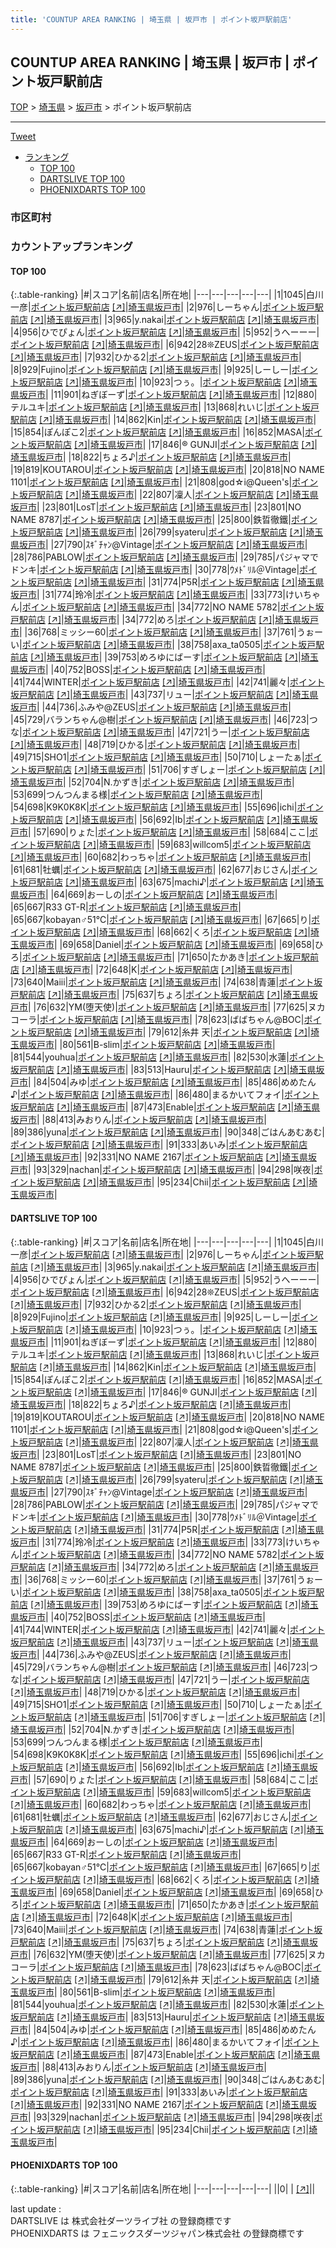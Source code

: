 ```yaml
---
title: 'COUNTUP AREA RANKING | 埼玉県 | 坂戸市 | ポイント坂戸駅前店'
---
```

## COUNTUP AREA RANKING | 埼玉県 | 坂戸市 | ポイント坂戸駅前店

[TOP](/darts/rank/) > [埼玉県](/darts/rank/埼玉県/) > [坂戸市](/darts/rank/埼玉県/坂戸市/) > ポイント坂戸駅前店

___

<a href="https://twitter.com/share?ref_src=twsrc%5Etfw" data-text="COUNTUP AREA RANKING | 埼玉県坂戸市ポイント坂戸駅前店" class="twitter-share-button" data-hashtags="DARTSLIVE,PHOENIXDARTS,darts,ダーツ" data-show-count="false">Tweet</a>

* [ランキング](#カウントアップランキング)
    * [TOP 100](#top-100)
    * [DARTSLIVE TOP 100](#dartslive-top-100)
    * [PHOENIXDARTS TOP 100](#phoenixdarts-top-100)

### 市区町村

<ul>

</ul>

### カウントアップランキング

#### TOP 100



{:.table-ranking}
|#|スコア|名前|店名|所在地|
|---|---|---|---|---|
|1|1045|<span class="rank-name-dl">白川 一彦</span>|<a href="/darts/rank/shops/4b3d1df5a51614aa0d9b047a20a7ba1e.html">ポイント坂戸駅前店</a> <a href="https://search.dartslive.com/jp/shop/4b3d1df5a51614aa0d9b047a20a7ba1e">[↗]</a>|<a href="/darts/rank/埼玉県/坂戸市">埼玉県坂戸市</a>|
|2|976|<span class="rank-name-dl">しーちゃん</span>|<a href="/darts/rank/shops/4b3d1df5a51614aa0d9b047a20a7ba1e.html">ポイント坂戸駅前店</a> <a href="https://search.dartslive.com/jp/shop/4b3d1df5a51614aa0d9b047a20a7ba1e">[↗]</a>|<a href="/darts/rank/埼玉県/坂戸市">埼玉県坂戸市</a>|
|3|965|<span class="rank-name-dl">y.nakai</span>|<a href="/darts/rank/shops/4b3d1df5a51614aa0d9b047a20a7ba1e.html">ポイント坂戸駅前店</a> <a href="https://search.dartslive.com/jp/shop/4b3d1df5a51614aa0d9b047a20a7ba1e">[↗]</a>|<a href="/darts/rank/埼玉県/坂戸市">埼玉県坂戸市</a>|
|4|956|<span class="rank-name-dl">ひでぴょん</span>|<a href="/darts/rank/shops/4b3d1df5a51614aa0d9b047a20a7ba1e.html">ポイント坂戸駅前店</a> <a href="https://search.dartslive.com/jp/shop/4b3d1df5a51614aa0d9b047a20a7ba1e">[↗]</a>|<a href="/darts/rank/埼玉県/坂戸市">埼玉県坂戸市</a>|
|5|952|<span class="rank-name-dl">うへーーー</span>|<a href="/darts/rank/shops/4b3d1df5a51614aa0d9b047a20a7ba1e.html">ポイント坂戸駅前店</a> <a href="https://search.dartslive.com/jp/shop/4b3d1df5a51614aa0d9b047a20a7ba1e">[↗]</a>|<a href="/darts/rank/埼玉県/坂戸市">埼玉県坂戸市</a>|
|6|942|<span class="rank-name-dl">28❊ZEUS</span>|<a href="/darts/rank/shops/4b3d1df5a51614aa0d9b047a20a7ba1e.html">ポイント坂戸駅前店</a> <a href="https://search.dartslive.com/jp/shop/4b3d1df5a51614aa0d9b047a20a7ba1e">[↗]</a>|<a href="/darts/rank/埼玉県/坂戸市">埼玉県坂戸市</a>|
|7|932|<span class="rank-name-dl">ひかる2</span>|<a href="/darts/rank/shops/4b3d1df5a51614aa0d9b047a20a7ba1e.html">ポイント坂戸駅前店</a> <a href="https://search.dartslive.com/jp/shop/4b3d1df5a51614aa0d9b047a20a7ba1e">[↗]</a>|<a href="/darts/rank/埼玉県/坂戸市">埼玉県坂戸市</a>|
|8|929|<span class="rank-name-dl">Fujino</span>|<a href="/darts/rank/shops/4b3d1df5a51614aa0d9b047a20a7ba1e.html">ポイント坂戸駅前店</a> <a href="https://search.dartslive.com/jp/shop/4b3d1df5a51614aa0d9b047a20a7ba1e">[↗]</a>|<a href="/darts/rank/埼玉県/坂戸市">埼玉県坂戸市</a>|
|9|925|<span class="rank-name-dl">しーしー</span>|<a href="/darts/rank/shops/4b3d1df5a51614aa0d9b047a20a7ba1e.html">ポイント坂戸駅前店</a> <a href="https://search.dartslive.com/jp/shop/4b3d1df5a51614aa0d9b047a20a7ba1e">[↗]</a>|<a href="/darts/rank/埼玉県/坂戸市">埼玉県坂戸市</a>|
|10|923|<span class="rank-name-dl">つぅ。</span>|<a href="/darts/rank/shops/4b3d1df5a51614aa0d9b047a20a7ba1e.html">ポイント坂戸駅前店</a> <a href="https://search.dartslive.com/jp/shop/4b3d1df5a51614aa0d9b047a20a7ba1e">[↗]</a>|<a href="/darts/rank/埼玉県/坂戸市">埼玉県坂戸市</a>|
|11|901|<span class="rank-name-dl">ねぎぼーず</span>|<a href="/darts/rank/shops/4b3d1df5a51614aa0d9b047a20a7ba1e.html">ポイント坂戸駅前店</a> <a href="https://search.dartslive.com/jp/shop/4b3d1df5a51614aa0d9b047a20a7ba1e">[↗]</a>|<a href="/darts/rank/埼玉県/坂戸市">埼玉県坂戸市</a>|
|12|880|<span class="rank-name-dl">テルユキ</span>|<a href="/darts/rank/shops/4b3d1df5a51614aa0d9b047a20a7ba1e.html">ポイント坂戸駅前店</a> <a href="https://search.dartslive.com/jp/shop/4b3d1df5a51614aa0d9b047a20a7ba1e">[↗]</a>|<a href="/darts/rank/埼玉県/坂戸市">埼玉県坂戸市</a>|
|13|868|<span class="rank-name-dl">れいじ</span>|<a href="/darts/rank/shops/4b3d1df5a51614aa0d9b047a20a7ba1e.html">ポイント坂戸駅前店</a> <a href="https://search.dartslive.com/jp/shop/4b3d1df5a51614aa0d9b047a20a7ba1e">[↗]</a>|<a href="/darts/rank/埼玉県/坂戸市">埼玉県坂戸市</a>|
|14|862|<span class="rank-name-dl">Kin</span>|<a href="/darts/rank/shops/4b3d1df5a51614aa0d9b047a20a7ba1e.html">ポイント坂戸駅前店</a> <a href="https://search.dartslive.com/jp/shop/4b3d1df5a51614aa0d9b047a20a7ba1e">[↗]</a>|<a href="/darts/rank/埼玉県/坂戸市">埼玉県坂戸市</a>|
|15|854|<span class="rank-name-dl">ぽんぽこ2</span>|<a href="/darts/rank/shops/4b3d1df5a51614aa0d9b047a20a7ba1e.html">ポイント坂戸駅前店</a> <a href="https://search.dartslive.com/jp/shop/4b3d1df5a51614aa0d9b047a20a7ba1e">[↗]</a>|<a href="/darts/rank/埼玉県/坂戸市">埼玉県坂戸市</a>|
|16|852|<span class="rank-name-dl">MASA</span>|<a href="/darts/rank/shops/4b3d1df5a51614aa0d9b047a20a7ba1e.html">ポイント坂戸駅前店</a> <a href="https://search.dartslive.com/jp/shop/4b3d1df5a51614aa0d9b047a20a7ba1e">[↗]</a>|<a href="/darts/rank/埼玉県/坂戸市">埼玉県坂戸市</a>|
|17|846|<span class="rank-name-dl">®️ GUNJI</span>|<a href="/darts/rank/shops/4b3d1df5a51614aa0d9b047a20a7ba1e.html">ポイント坂戸駅前店</a> <a href="https://search.dartslive.com/jp/shop/4b3d1df5a51614aa0d9b047a20a7ba1e">[↗]</a>|<a href="/darts/rank/埼玉県/坂戸市">埼玉県坂戸市</a>|
|18|822|<span class="rank-name-dl">ちょろ♪</span>|<a href="/darts/rank/shops/4b3d1df5a51614aa0d9b047a20a7ba1e.html">ポイント坂戸駅前店</a> <a href="https://search.dartslive.com/jp/shop/4b3d1df5a51614aa0d9b047a20a7ba1e">[↗]</a>|<a href="/darts/rank/埼玉県/坂戸市">埼玉県坂戸市</a>|
|19|819|<span class="rank-name-dl">KOUTAROU</span>|<a href="/darts/rank/shops/4b3d1df5a51614aa0d9b047a20a7ba1e.html">ポイント坂戸駅前店</a> <a href="https://search.dartslive.com/jp/shop/4b3d1df5a51614aa0d9b047a20a7ba1e">[↗]</a>|<a href="/darts/rank/埼玉県/坂戸市">埼玉県坂戸市</a>|
|20|818|<span class="rank-name-dl">NO NAME 1101</span>|<a href="/darts/rank/shops/4b3d1df5a51614aa0d9b047a20a7ba1e.html">ポイント坂戸駅前店</a> <a href="https://search.dartslive.com/jp/shop/4b3d1df5a51614aa0d9b047a20a7ba1e">[↗]</a>|<a href="/darts/rank/埼玉県/坂戸市">埼玉県坂戸市</a>|
|21|808|<span class="rank-name-dl">god☆i@Queen&#x27;s</span>|<a href="/darts/rank/shops/4b3d1df5a51614aa0d9b047a20a7ba1e.html">ポイント坂戸駅前店</a> <a href="https://search.dartslive.com/jp/shop/4b3d1df5a51614aa0d9b047a20a7ba1e">[↗]</a>|<a href="/darts/rank/埼玉県/坂戸市">埼玉県坂戸市</a>|
|22|807|<span class="rank-name-dl">凜人</span>|<a href="/darts/rank/shops/4b3d1df5a51614aa0d9b047a20a7ba1e.html">ポイント坂戸駅前店</a> <a href="https://search.dartslive.com/jp/shop/4b3d1df5a51614aa0d9b047a20a7ba1e">[↗]</a>|<a href="/darts/rank/埼玉県/坂戸市">埼玉県坂戸市</a>|
|23|801|<span class="rank-name-dl">LosT</span>|<a href="/darts/rank/shops/4b3d1df5a51614aa0d9b047a20a7ba1e.html">ポイント坂戸駅前店</a> <a href="https://search.dartslive.com/jp/shop/4b3d1df5a51614aa0d9b047a20a7ba1e">[↗]</a>|<a href="/darts/rank/埼玉県/坂戸市">埼玉県坂戸市</a>|
|23|801|<span class="rank-name-dl">NO NAME 8787</span>|<a href="/darts/rank/shops/4b3d1df5a51614aa0d9b047a20a7ba1e.html">ポイント坂戸駅前店</a> <a href="https://search.dartslive.com/jp/shop/4b3d1df5a51614aa0d9b047a20a7ba1e">[↗]</a>|<a href="/darts/rank/埼玉県/坂戸市">埼玉県坂戸市</a>|
|25|800|<span class="rank-name-dl">鉄晢徹鐵</span>|<a href="/darts/rank/shops/4b3d1df5a51614aa0d9b047a20a7ba1e.html">ポイント坂戸駅前店</a> <a href="https://search.dartslive.com/jp/shop/4b3d1df5a51614aa0d9b047a20a7ba1e">[↗]</a>|<a href="/darts/rank/埼玉県/坂戸市">埼玉県坂戸市</a>|
|26|799|<span class="rank-name-dl">syateru</span>|<a href="/darts/rank/shops/4b3d1df5a51614aa0d9b047a20a7ba1e.html">ポイント坂戸駅前店</a> <a href="https://search.dartslive.com/jp/shop/4b3d1df5a51614aa0d9b047a20a7ba1e">[↗]</a>|<a href="/darts/rank/埼玉県/坂戸市">埼玉県坂戸市</a>|
|27|790|<span class="rank-name-dl">ｽｷﾞﾁｬﾝ@Vintage</span>|<a href="/darts/rank/shops/4b3d1df5a51614aa0d9b047a20a7ba1e.html">ポイント坂戸駅前店</a> <a href="https://search.dartslive.com/jp/shop/4b3d1df5a51614aa0d9b047a20a7ba1e">[↗]</a>|<a href="/darts/rank/埼玉県/坂戸市">埼玉県坂戸市</a>|
|28|786|<span class="rank-name-dl">PABLOW</span>|<a href="/darts/rank/shops/4b3d1df5a51614aa0d9b047a20a7ba1e.html">ポイント坂戸駅前店</a> <a href="https://search.dartslive.com/jp/shop/4b3d1df5a51614aa0d9b047a20a7ba1e">[↗]</a>|<a href="/darts/rank/埼玉県/坂戸市">埼玉県坂戸市</a>|
|29|785|<span class="rank-name-dl">パジャマでドンキ</span>|<a href="/darts/rank/shops/4b3d1df5a51614aa0d9b047a20a7ba1e.html">ポイント坂戸駅前店</a> <a href="https://search.dartslive.com/jp/shop/4b3d1df5a51614aa0d9b047a20a7ba1e">[↗]</a>|<a href="/darts/rank/埼玉県/坂戸市">埼玉県坂戸市</a>|
|30|778|<span class="rank-name-dl">ｳﾒﾄﾞﾘﾙ＠Vintage</span>|<a href="/darts/rank/shops/4b3d1df5a51614aa0d9b047a20a7ba1e.html">ポイント坂戸駅前店</a> <a href="https://search.dartslive.com/jp/shop/4b3d1df5a51614aa0d9b047a20a7ba1e">[↗]</a>|<a href="/darts/rank/埼玉県/坂戸市">埼玉県坂戸市</a>|
|31|774|<span class="rank-name-dl">P5R</span>|<a href="/darts/rank/shops/4b3d1df5a51614aa0d9b047a20a7ba1e.html">ポイント坂戸駅前店</a> <a href="https://search.dartslive.com/jp/shop/4b3d1df5a51614aa0d9b047a20a7ba1e">[↗]</a>|<a href="/darts/rank/埼玉県/坂戸市">埼玉県坂戸市</a>|
|31|774|<span class="rank-name-dl">玲冷</span>|<a href="/darts/rank/shops/4b3d1df5a51614aa0d9b047a20a7ba1e.html">ポイント坂戸駅前店</a> <a href="https://search.dartslive.com/jp/shop/4b3d1df5a51614aa0d9b047a20a7ba1e">[↗]</a>|<a href="/darts/rank/埼玉県/坂戸市">埼玉県坂戸市</a>|
|33|773|<span class="rank-name-dl">けいちゃん</span>|<a href="/darts/rank/shops/4b3d1df5a51614aa0d9b047a20a7ba1e.html">ポイント坂戸駅前店</a> <a href="https://search.dartslive.com/jp/shop/4b3d1df5a51614aa0d9b047a20a7ba1e">[↗]</a>|<a href="/darts/rank/埼玉県/坂戸市">埼玉県坂戸市</a>|
|34|772|<span class="rank-name-dl">NO NAME 5782</span>|<a href="/darts/rank/shops/4b3d1df5a51614aa0d9b047a20a7ba1e.html">ポイント坂戸駅前店</a> <a href="https://search.dartslive.com/jp/shop/4b3d1df5a51614aa0d9b047a20a7ba1e">[↗]</a>|<a href="/darts/rank/埼玉県/坂戸市">埼玉県坂戸市</a>|
|34|772|<span class="rank-name-dl">めろ</span>|<a href="/darts/rank/shops/4b3d1df5a51614aa0d9b047a20a7ba1e.html">ポイント坂戸駅前店</a> <a href="https://search.dartslive.com/jp/shop/4b3d1df5a51614aa0d9b047a20a7ba1e">[↗]</a>|<a href="/darts/rank/埼玉県/坂戸市">埼玉県坂戸市</a>|
|36|768|<span class="rank-name-dl">ミッシー60</span>|<a href="/darts/rank/shops/4b3d1df5a51614aa0d9b047a20a7ba1e.html">ポイント坂戸駅前店</a> <a href="https://search.dartslive.com/jp/shop/4b3d1df5a51614aa0d9b047a20a7ba1e">[↗]</a>|<a href="/darts/rank/埼玉県/坂戸市">埼玉県坂戸市</a>|
|37|761|<span class="rank-name-dl">うぉーい</span>|<a href="/darts/rank/shops/4b3d1df5a51614aa0d9b047a20a7ba1e.html">ポイント坂戸駅前店</a> <a href="https://search.dartslive.com/jp/shop/4b3d1df5a51614aa0d9b047a20a7ba1e">[↗]</a>|<a href="/darts/rank/埼玉県/坂戸市">埼玉県坂戸市</a>|
|38|758|<span class="rank-name-dl">axa_ta0505</span>|<a href="/darts/rank/shops/4b3d1df5a51614aa0d9b047a20a7ba1e.html">ポイント坂戸駅前店</a> <a href="https://search.dartslive.com/jp/shop/4b3d1df5a51614aa0d9b047a20a7ba1e">[↗]</a>|<a href="/darts/rank/埼玉県/坂戸市">埼玉県坂戸市</a>|
|39|753|<span class="rank-name-dl">めろゆにばーす</span>|<a href="/darts/rank/shops/4b3d1df5a51614aa0d9b047a20a7ba1e.html">ポイント坂戸駅前店</a> <a href="https://search.dartslive.com/jp/shop/4b3d1df5a51614aa0d9b047a20a7ba1e">[↗]</a>|<a href="/darts/rank/埼玉県/坂戸市">埼玉県坂戸市</a>|
|40|752|<span class="rank-name-dl">BOSS</span>|<a href="/darts/rank/shops/4b3d1df5a51614aa0d9b047a20a7ba1e.html">ポイント坂戸駅前店</a> <a href="https://search.dartslive.com/jp/shop/4b3d1df5a51614aa0d9b047a20a7ba1e">[↗]</a>|<a href="/darts/rank/埼玉県/坂戸市">埼玉県坂戸市</a>|
|41|744|<span class="rank-name-dl">WINTER</span>|<a href="/darts/rank/shops/4b3d1df5a51614aa0d9b047a20a7ba1e.html">ポイント坂戸駅前店</a> <a href="https://search.dartslive.com/jp/shop/4b3d1df5a51614aa0d9b047a20a7ba1e">[↗]</a>|<a href="/darts/rank/埼玉県/坂戸市">埼玉県坂戸市</a>|
|42|741|<span class="rank-name-dl">麗々</span>|<a href="/darts/rank/shops/4b3d1df5a51614aa0d9b047a20a7ba1e.html">ポイント坂戸駅前店</a> <a href="https://search.dartslive.com/jp/shop/4b3d1df5a51614aa0d9b047a20a7ba1e">[↗]</a>|<a href="/darts/rank/埼玉県/坂戸市">埼玉県坂戸市</a>|
|43|737|<span class="rank-name-dl">リュー</span>|<a href="/darts/rank/shops/4b3d1df5a51614aa0d9b047a20a7ba1e.html">ポイント坂戸駅前店</a> <a href="https://search.dartslive.com/jp/shop/4b3d1df5a51614aa0d9b047a20a7ba1e">[↗]</a>|<a href="/darts/rank/埼玉県/坂戸市">埼玉県坂戸市</a>|
|44|736|<span class="rank-name-dl">ふみや@ZEUS</span>|<a href="/darts/rank/shops/4b3d1df5a51614aa0d9b047a20a7ba1e.html">ポイント坂戸駅前店</a> <a href="https://search.dartslive.com/jp/shop/4b3d1df5a51614aa0d9b047a20a7ba1e">[↗]</a>|<a href="/darts/rank/埼玉県/坂戸市">埼玉県坂戸市</a>|
|45|729|<span class="rank-name-dl">バランちゃん@樹</span>|<a href="/darts/rank/shops/4b3d1df5a51614aa0d9b047a20a7ba1e.html">ポイント坂戸駅前店</a> <a href="https://search.dartslive.com/jp/shop/4b3d1df5a51614aa0d9b047a20a7ba1e">[↗]</a>|<a href="/darts/rank/埼玉県/坂戸市">埼玉県坂戸市</a>|
|46|723|<span class="rank-name-dl">つな</span>|<a href="/darts/rank/shops/4b3d1df5a51614aa0d9b047a20a7ba1e.html">ポイント坂戸駅前店</a> <a href="https://search.dartslive.com/jp/shop/4b3d1df5a51614aa0d9b047a20a7ba1e">[↗]</a>|<a href="/darts/rank/埼玉県/坂戸市">埼玉県坂戸市</a>|
|47|721|<span class="rank-name-dl">うー</span>|<a href="/darts/rank/shops/4b3d1df5a51614aa0d9b047a20a7ba1e.html">ポイント坂戸駅前店</a> <a href="https://search.dartslive.com/jp/shop/4b3d1df5a51614aa0d9b047a20a7ba1e">[↗]</a>|<a href="/darts/rank/埼玉県/坂戸市">埼玉県坂戸市</a>|
|48|719|<span class="rank-name-dl">ひかる</span>|<a href="/darts/rank/shops/4b3d1df5a51614aa0d9b047a20a7ba1e.html">ポイント坂戸駅前店</a> <a href="https://search.dartslive.com/jp/shop/4b3d1df5a51614aa0d9b047a20a7ba1e">[↗]</a>|<a href="/darts/rank/埼玉県/坂戸市">埼玉県坂戸市</a>|
|49|715|<span class="rank-name-dl">SHO1</span>|<a href="/darts/rank/shops/4b3d1df5a51614aa0d9b047a20a7ba1e.html">ポイント坂戸駅前店</a> <a href="https://search.dartslive.com/jp/shop/4b3d1df5a51614aa0d9b047a20a7ba1e">[↗]</a>|<a href="/darts/rank/埼玉県/坂戸市">埼玉県坂戸市</a>|
|50|710|<span class="rank-name-dl">しょーたぁ</span>|<a href="/darts/rank/shops/4b3d1df5a51614aa0d9b047a20a7ba1e.html">ポイント坂戸駅前店</a> <a href="https://search.dartslive.com/jp/shop/4b3d1df5a51614aa0d9b047a20a7ba1e">[↗]</a>|<a href="/darts/rank/埼玉県/坂戸市">埼玉県坂戸市</a>|
|51|706|<span class="rank-name-dl">すぎしょー</span>|<a href="/darts/rank/shops/4b3d1df5a51614aa0d9b047a20a7ba1e.html">ポイント坂戸駅前店</a> <a href="https://search.dartslive.com/jp/shop/4b3d1df5a51614aa0d9b047a20a7ba1e">[↗]</a>|<a href="/darts/rank/埼玉県/坂戸市">埼玉県坂戸市</a>|
|52|704|<span class="rank-name-dl">N.かずき</span>|<a href="/darts/rank/shops/4b3d1df5a51614aa0d9b047a20a7ba1e.html">ポイント坂戸駅前店</a> <a href="https://search.dartslive.com/jp/shop/4b3d1df5a51614aa0d9b047a20a7ba1e">[↗]</a>|<a href="/darts/rank/埼玉県/坂戸市">埼玉県坂戸市</a>|
|53|699|<span class="rank-name-dl">つんつんまる様</span>|<a href="/darts/rank/shops/4b3d1df5a51614aa0d9b047a20a7ba1e.html">ポイント坂戸駅前店</a> <a href="https://search.dartslive.com/jp/shop/4b3d1df5a51614aa0d9b047a20a7ba1e">[↗]</a>|<a href="/darts/rank/埼玉県/坂戸市">埼玉県坂戸市</a>|
|54|698|<span class="rank-name-dl">K9K0K8K</span>|<a href="/darts/rank/shops/4b3d1df5a51614aa0d9b047a20a7ba1e.html">ポイント坂戸駅前店</a> <a href="https://search.dartslive.com/jp/shop/4b3d1df5a51614aa0d9b047a20a7ba1e">[↗]</a>|<a href="/darts/rank/埼玉県/坂戸市">埼玉県坂戸市</a>|
|55|696|<span class="rank-name-dl">ichi</span>|<a href="/darts/rank/shops/4b3d1df5a51614aa0d9b047a20a7ba1e.html">ポイント坂戸駅前店</a> <a href="https://search.dartslive.com/jp/shop/4b3d1df5a51614aa0d9b047a20a7ba1e">[↗]</a>|<a href="/darts/rank/埼玉県/坂戸市">埼玉県坂戸市</a>|
|56|692|<span class="rank-name-dl">Ib</span>|<a href="/darts/rank/shops/4b3d1df5a51614aa0d9b047a20a7ba1e.html">ポイント坂戸駅前店</a> <a href="https://search.dartslive.com/jp/shop/4b3d1df5a51614aa0d9b047a20a7ba1e">[↗]</a>|<a href="/darts/rank/埼玉県/坂戸市">埼玉県坂戸市</a>|
|57|690|<span class="rank-name-dl">りょた</span>|<a href="/darts/rank/shops/4b3d1df5a51614aa0d9b047a20a7ba1e.html">ポイント坂戸駅前店</a> <a href="https://search.dartslive.com/jp/shop/4b3d1df5a51614aa0d9b047a20a7ba1e">[↗]</a>|<a href="/darts/rank/埼玉県/坂戸市">埼玉県坂戸市</a>|
|58|684|<span class="rank-name-dl">ここ</span>|<a href="/darts/rank/shops/4b3d1df5a51614aa0d9b047a20a7ba1e.html">ポイント坂戸駅前店</a> <a href="https://search.dartslive.com/jp/shop/4b3d1df5a51614aa0d9b047a20a7ba1e">[↗]</a>|<a href="/darts/rank/埼玉県/坂戸市">埼玉県坂戸市</a>|
|59|683|<span class="rank-name-dl">willcom5</span>|<a href="/darts/rank/shops/4b3d1df5a51614aa0d9b047a20a7ba1e.html">ポイント坂戸駅前店</a> <a href="https://search.dartslive.com/jp/shop/4b3d1df5a51614aa0d9b047a20a7ba1e">[↗]</a>|<a href="/darts/rank/埼玉県/坂戸市">埼玉県坂戸市</a>|
|60|682|<span class="rank-name-dl">わっちゃ</span>|<a href="/darts/rank/shops/4b3d1df5a51614aa0d9b047a20a7ba1e.html">ポイント坂戸駅前店</a> <a href="https://search.dartslive.com/jp/shop/4b3d1df5a51614aa0d9b047a20a7ba1e">[↗]</a>|<a href="/darts/rank/埼玉県/坂戸市">埼玉県坂戸市</a>|
|61|681|<span class="rank-name-dl">牡蠣</span>|<a href="/darts/rank/shops/4b3d1df5a51614aa0d9b047a20a7ba1e.html">ポイント坂戸駅前店</a> <a href="https://search.dartslive.com/jp/shop/4b3d1df5a51614aa0d9b047a20a7ba1e">[↗]</a>|<a href="/darts/rank/埼玉県/坂戸市">埼玉県坂戸市</a>|
|62|677|<span class="rank-name-dl">おじさん</span>|<a href="/darts/rank/shops/4b3d1df5a51614aa0d9b047a20a7ba1e.html">ポイント坂戸駅前店</a> <a href="https://search.dartslive.com/jp/shop/4b3d1df5a51614aa0d9b047a20a7ba1e">[↗]</a>|<a href="/darts/rank/埼玉県/坂戸市">埼玉県坂戸市</a>|
|63|675|<span class="rank-name-dl">machi♪</span>|<a href="/darts/rank/shops/4b3d1df5a51614aa0d9b047a20a7ba1e.html">ポイント坂戸駅前店</a> <a href="https://search.dartslive.com/jp/shop/4b3d1df5a51614aa0d9b047a20a7ba1e">[↗]</a>|<a href="/darts/rank/埼玉県/坂戸市">埼玉県坂戸市</a>|
|64|669|<span class="rank-name-dl">おーしの</span>|<a href="/darts/rank/shops/4b3d1df5a51614aa0d9b047a20a7ba1e.html">ポイント坂戸駅前店</a> <a href="https://search.dartslive.com/jp/shop/4b3d1df5a51614aa0d9b047a20a7ba1e">[↗]</a>|<a href="/darts/rank/埼玉県/坂戸市">埼玉県坂戸市</a>|
|65|667|<span class="rank-name-dl">R33 GT-R</span>|<a href="/darts/rank/shops/4b3d1df5a51614aa0d9b047a20a7ba1e.html">ポイント坂戸駅前店</a> <a href="https://search.dartslive.com/jp/shop/4b3d1df5a51614aa0d9b047a20a7ba1e">[↗]</a>|<a href="/darts/rank/埼玉県/坂戸市">埼玉県坂戸市</a>|
|65|667|<span class="rank-name-dl">kobayan♂51℃</span>|<a href="/darts/rank/shops/4b3d1df5a51614aa0d9b047a20a7ba1e.html">ポイント坂戸駅前店</a> <a href="https://search.dartslive.com/jp/shop/4b3d1df5a51614aa0d9b047a20a7ba1e">[↗]</a>|<a href="/darts/rank/埼玉県/坂戸市">埼玉県坂戸市</a>|
|67|665|<span class="rank-name-dl">り</span>|<a href="/darts/rank/shops/4b3d1df5a51614aa0d9b047a20a7ba1e.html">ポイント坂戸駅前店</a> <a href="https://search.dartslive.com/jp/shop/4b3d1df5a51614aa0d9b047a20a7ba1e">[↗]</a>|<a href="/darts/rank/埼玉県/坂戸市">埼玉県坂戸市</a>|
|68|662|<span class="rank-name-dl">くろ</span>|<a href="/darts/rank/shops/4b3d1df5a51614aa0d9b047a20a7ba1e.html">ポイント坂戸駅前店</a> <a href="https://search.dartslive.com/jp/shop/4b3d1df5a51614aa0d9b047a20a7ba1e">[↗]</a>|<a href="/darts/rank/埼玉県/坂戸市">埼玉県坂戸市</a>|
|69|658|<span class="rank-name-dl">Daniel</span>|<a href="/darts/rank/shops/4b3d1df5a51614aa0d9b047a20a7ba1e.html">ポイント坂戸駅前店</a> <a href="https://search.dartslive.com/jp/shop/4b3d1df5a51614aa0d9b047a20a7ba1e">[↗]</a>|<a href="/darts/rank/埼玉県/坂戸市">埼玉県坂戸市</a>|
|69|658|<span class="rank-name-dl">ひろ</span>|<a href="/darts/rank/shops/4b3d1df5a51614aa0d9b047a20a7ba1e.html">ポイント坂戸駅前店</a> <a href="https://search.dartslive.com/jp/shop/4b3d1df5a51614aa0d9b047a20a7ba1e">[↗]</a>|<a href="/darts/rank/埼玉県/坂戸市">埼玉県坂戸市</a>|
|71|650|<span class="rank-name-dl">たかあき</span>|<a href="/darts/rank/shops/4b3d1df5a51614aa0d9b047a20a7ba1e.html">ポイント坂戸駅前店</a> <a href="https://search.dartslive.com/jp/shop/4b3d1df5a51614aa0d9b047a20a7ba1e">[↗]</a>|<a href="/darts/rank/埼玉県/坂戸市">埼玉県坂戸市</a>|
|72|648|<span class="rank-name-dl">K</span>|<a href="/darts/rank/shops/4b3d1df5a51614aa0d9b047a20a7ba1e.html">ポイント坂戸駅前店</a> <a href="https://search.dartslive.com/jp/shop/4b3d1df5a51614aa0d9b047a20a7ba1e">[↗]</a>|<a href="/darts/rank/埼玉県/坂戸市">埼玉県坂戸市</a>|
|73|640|<span class="rank-name-dl">Maiii</span>|<a href="/darts/rank/shops/4b3d1df5a51614aa0d9b047a20a7ba1e.html">ポイント坂戸駅前店</a> <a href="https://search.dartslive.com/jp/shop/4b3d1df5a51614aa0d9b047a20a7ba1e">[↗]</a>|<a href="/darts/rank/埼玉県/坂戸市">埼玉県坂戸市</a>|
|74|638|<span class="rank-name-dl">青蓮</span>|<a href="/darts/rank/shops/4b3d1df5a51614aa0d9b047a20a7ba1e.html">ポイント坂戸駅前店</a> <a href="https://search.dartslive.com/jp/shop/4b3d1df5a51614aa0d9b047a20a7ba1e">[↗]</a>|<a href="/darts/rank/埼玉県/坂戸市">埼玉県坂戸市</a>|
|75|637|<span class="rank-name-dl">ちょろ</span>|<a href="/darts/rank/shops/4b3d1df5a51614aa0d9b047a20a7ba1e.html">ポイント坂戸駅前店</a> <a href="https://search.dartslive.com/jp/shop/4b3d1df5a51614aa0d9b047a20a7ba1e">[↗]</a>|<a href="/darts/rank/埼玉県/坂戸市">埼玉県坂戸市</a>|
|76|632|<span class="rank-name-dl">YM(堕天使)</span>|<a href="/darts/rank/shops/4b3d1df5a51614aa0d9b047a20a7ba1e.html">ポイント坂戸駅前店</a> <a href="https://search.dartslive.com/jp/shop/4b3d1df5a51614aa0d9b047a20a7ba1e">[↗]</a>|<a href="/darts/rank/埼玉県/坂戸市">埼玉県坂戸市</a>|
|77|625|<span class="rank-name-dl">ヌカコーラ</span>|<a href="/darts/rank/shops/4b3d1df5a51614aa0d9b047a20a7ba1e.html">ポイント坂戸駅前店</a> <a href="https://search.dartslive.com/jp/shop/4b3d1df5a51614aa0d9b047a20a7ba1e">[↗]</a>|<a href="/darts/rank/埼玉県/坂戸市">埼玉県坂戸市</a>|
|78|623|<span class="rank-name-dl">ばばちゃん@BOC</span>|<a href="/darts/rank/shops/4b3d1df5a51614aa0d9b047a20a7ba1e.html">ポイント坂戸駅前店</a> <a href="https://search.dartslive.com/jp/shop/4b3d1df5a51614aa0d9b047a20a7ba1e">[↗]</a>|<a href="/darts/rank/埼玉県/坂戸市">埼玉県坂戸市</a>|
|79|612|<span class="rank-name-dl">糸井 天</span>|<a href="/darts/rank/shops/4b3d1df5a51614aa0d9b047a20a7ba1e.html">ポイント坂戸駅前店</a> <a href="https://search.dartslive.com/jp/shop/4b3d1df5a51614aa0d9b047a20a7ba1e">[↗]</a>|<a href="/darts/rank/埼玉県/坂戸市">埼玉県坂戸市</a>|
|80|561|<span class="rank-name-dl">B-slim</span>|<a href="/darts/rank/shops/4b3d1df5a51614aa0d9b047a20a7ba1e.html">ポイント坂戸駅前店</a> <a href="https://search.dartslive.com/jp/shop/4b3d1df5a51614aa0d9b047a20a7ba1e">[↗]</a>|<a href="/darts/rank/埼玉県/坂戸市">埼玉県坂戸市</a>|
|81|544|<span class="rank-name-dl">youhua</span>|<a href="/darts/rank/shops/4b3d1df5a51614aa0d9b047a20a7ba1e.html">ポイント坂戸駅前店</a> <a href="https://search.dartslive.com/jp/shop/4b3d1df5a51614aa0d9b047a20a7ba1e">[↗]</a>|<a href="/darts/rank/埼玉県/坂戸市">埼玉県坂戸市</a>|
|82|530|<span class="rank-name-dl">水蓮</span>|<a href="/darts/rank/shops/4b3d1df5a51614aa0d9b047a20a7ba1e.html">ポイント坂戸駅前店</a> <a href="https://search.dartslive.com/jp/shop/4b3d1df5a51614aa0d9b047a20a7ba1e">[↗]</a>|<a href="/darts/rank/埼玉県/坂戸市">埼玉県坂戸市</a>|
|83|513|<span class="rank-name-dl">Hauru</span>|<a href="/darts/rank/shops/4b3d1df5a51614aa0d9b047a20a7ba1e.html">ポイント坂戸駅前店</a> <a href="https://search.dartslive.com/jp/shop/4b3d1df5a51614aa0d9b047a20a7ba1e">[↗]</a>|<a href="/darts/rank/埼玉県/坂戸市">埼玉県坂戸市</a>|
|84|504|<span class="rank-name-dl">みゆ</span>|<a href="/darts/rank/shops/4b3d1df5a51614aa0d9b047a20a7ba1e.html">ポイント坂戸駅前店</a> <a href="https://search.dartslive.com/jp/shop/4b3d1df5a51614aa0d9b047a20a7ba1e">[↗]</a>|<a href="/darts/rank/埼玉県/坂戸市">埼玉県坂戸市</a>|
|85|486|<span class="rank-name-dl">めめたん♪</span>|<a href="/darts/rank/shops/4b3d1df5a51614aa0d9b047a20a7ba1e.html">ポイント坂戸駅前店</a> <a href="https://search.dartslive.com/jp/shop/4b3d1df5a51614aa0d9b047a20a7ba1e">[↗]</a>|<a href="/darts/rank/埼玉県/坂戸市">埼玉県坂戸市</a>|
|86|480|<span class="rank-name-dl">まるかいてフォイ</span>|<a href="/darts/rank/shops/4b3d1df5a51614aa0d9b047a20a7ba1e.html">ポイント坂戸駅前店</a> <a href="https://search.dartslive.com/jp/shop/4b3d1df5a51614aa0d9b047a20a7ba1e">[↗]</a>|<a href="/darts/rank/埼玉県/坂戸市">埼玉県坂戸市</a>|
|87|473|<span class="rank-name-dl">Enable</span>|<a href="/darts/rank/shops/4b3d1df5a51614aa0d9b047a20a7ba1e.html">ポイント坂戸駅前店</a> <a href="https://search.dartslive.com/jp/shop/4b3d1df5a51614aa0d9b047a20a7ba1e">[↗]</a>|<a href="/darts/rank/埼玉県/坂戸市">埼玉県坂戸市</a>|
|88|413|<span class="rank-name-dl">みおりん</span>|<a href="/darts/rank/shops/4b3d1df5a51614aa0d9b047a20a7ba1e.html">ポイント坂戸駅前店</a> <a href="https://search.dartslive.com/jp/shop/4b3d1df5a51614aa0d9b047a20a7ba1e">[↗]</a>|<a href="/darts/rank/埼玉県/坂戸市">埼玉県坂戸市</a>|
|89|386|<span class="rank-name-dl">yuna</span>|<a href="/darts/rank/shops/4b3d1df5a51614aa0d9b047a20a7ba1e.html">ポイント坂戸駅前店</a> <a href="https://search.dartslive.com/jp/shop/4b3d1df5a51614aa0d9b047a20a7ba1e">[↗]</a>|<a href="/darts/rank/埼玉県/坂戸市">埼玉県坂戸市</a>|
|90|348|<span class="rank-name-dl">ごはんあむあむ</span>|<a href="/darts/rank/shops/4b3d1df5a51614aa0d9b047a20a7ba1e.html">ポイント坂戸駅前店</a> <a href="https://search.dartslive.com/jp/shop/4b3d1df5a51614aa0d9b047a20a7ba1e">[↗]</a>|<a href="/darts/rank/埼玉県/坂戸市">埼玉県坂戸市</a>|
|91|333|<span class="rank-name-dl">あいみ</span>|<a href="/darts/rank/shops/4b3d1df5a51614aa0d9b047a20a7ba1e.html">ポイント坂戸駅前店</a> <a href="https://search.dartslive.com/jp/shop/4b3d1df5a51614aa0d9b047a20a7ba1e">[↗]</a>|<a href="/darts/rank/埼玉県/坂戸市">埼玉県坂戸市</a>|
|92|331|<span class="rank-name-dl">NO NAME 2167</span>|<a href="/darts/rank/shops/4b3d1df5a51614aa0d9b047a20a7ba1e.html">ポイント坂戸駅前店</a> <a href="https://search.dartslive.com/jp/shop/4b3d1df5a51614aa0d9b047a20a7ba1e">[↗]</a>|<a href="/darts/rank/埼玉県/坂戸市">埼玉県坂戸市</a>|
|93|329|<span class="rank-name-dl">nachan</span>|<a href="/darts/rank/shops/4b3d1df5a51614aa0d9b047a20a7ba1e.html">ポイント坂戸駅前店</a> <a href="https://search.dartslive.com/jp/shop/4b3d1df5a51614aa0d9b047a20a7ba1e">[↗]</a>|<a href="/darts/rank/埼玉県/坂戸市">埼玉県坂戸市</a>|
|94|298|<span class="rank-name-dl">咲夜</span>|<a href="/darts/rank/shops/4b3d1df5a51614aa0d9b047a20a7ba1e.html">ポイント坂戸駅前店</a> <a href="https://search.dartslive.com/jp/shop/4b3d1df5a51614aa0d9b047a20a7ba1e">[↗]</a>|<a href="/darts/rank/埼玉県/坂戸市">埼玉県坂戸市</a>|
|95|234|<span class="rank-name-dl">Chii</span>|<a href="/darts/rank/shops/4b3d1df5a51614aa0d9b047a20a7ba1e.html">ポイント坂戸駅前店</a> <a href="https://search.dartslive.com/jp/shop/4b3d1df5a51614aa0d9b047a20a7ba1e">[↗]</a>|<a href="/darts/rank/埼玉県/坂戸市">埼玉県坂戸市</a>|


#### DARTSLIVE TOP 100



{:.table-ranking}
|#|スコア|名前|店名|所在地|
|---|---|---|---|---|
|1|1045|<span class="rank-name-dl">白川 一彦</span>|<a href="/darts/rank/shops/4b3d1df5a51614aa0d9b047a20a7ba1e.html">ポイント坂戸駅前店</a> <a href="https://search.dartslive.com/jp/shop/4b3d1df5a51614aa0d9b047a20a7ba1e">[↗]</a>|<a href="/darts/rank/埼玉県/坂戸市">埼玉県坂戸市</a>|
|2|976|<span class="rank-name-dl">しーちゃん</span>|<a href="/darts/rank/shops/4b3d1df5a51614aa0d9b047a20a7ba1e.html">ポイント坂戸駅前店</a> <a href="https://search.dartslive.com/jp/shop/4b3d1df5a51614aa0d9b047a20a7ba1e">[↗]</a>|<a href="/darts/rank/埼玉県/坂戸市">埼玉県坂戸市</a>|
|3|965|<span class="rank-name-dl">y.nakai</span>|<a href="/darts/rank/shops/4b3d1df5a51614aa0d9b047a20a7ba1e.html">ポイント坂戸駅前店</a> <a href="https://search.dartslive.com/jp/shop/4b3d1df5a51614aa0d9b047a20a7ba1e">[↗]</a>|<a href="/darts/rank/埼玉県/坂戸市">埼玉県坂戸市</a>|
|4|956|<span class="rank-name-dl">ひでぴょん</span>|<a href="/darts/rank/shops/4b3d1df5a51614aa0d9b047a20a7ba1e.html">ポイント坂戸駅前店</a> <a href="https://search.dartslive.com/jp/shop/4b3d1df5a51614aa0d9b047a20a7ba1e">[↗]</a>|<a href="/darts/rank/埼玉県/坂戸市">埼玉県坂戸市</a>|
|5|952|<span class="rank-name-dl">うへーーー</span>|<a href="/darts/rank/shops/4b3d1df5a51614aa0d9b047a20a7ba1e.html">ポイント坂戸駅前店</a> <a href="https://search.dartslive.com/jp/shop/4b3d1df5a51614aa0d9b047a20a7ba1e">[↗]</a>|<a href="/darts/rank/埼玉県/坂戸市">埼玉県坂戸市</a>|
|6|942|<span class="rank-name-dl">28❊ZEUS</span>|<a href="/darts/rank/shops/4b3d1df5a51614aa0d9b047a20a7ba1e.html">ポイント坂戸駅前店</a> <a href="https://search.dartslive.com/jp/shop/4b3d1df5a51614aa0d9b047a20a7ba1e">[↗]</a>|<a href="/darts/rank/埼玉県/坂戸市">埼玉県坂戸市</a>|
|7|932|<span class="rank-name-dl">ひかる2</span>|<a href="/darts/rank/shops/4b3d1df5a51614aa0d9b047a20a7ba1e.html">ポイント坂戸駅前店</a> <a href="https://search.dartslive.com/jp/shop/4b3d1df5a51614aa0d9b047a20a7ba1e">[↗]</a>|<a href="/darts/rank/埼玉県/坂戸市">埼玉県坂戸市</a>|
|8|929|<span class="rank-name-dl">Fujino</span>|<a href="/darts/rank/shops/4b3d1df5a51614aa0d9b047a20a7ba1e.html">ポイント坂戸駅前店</a> <a href="https://search.dartslive.com/jp/shop/4b3d1df5a51614aa0d9b047a20a7ba1e">[↗]</a>|<a href="/darts/rank/埼玉県/坂戸市">埼玉県坂戸市</a>|
|9|925|<span class="rank-name-dl">しーしー</span>|<a href="/darts/rank/shops/4b3d1df5a51614aa0d9b047a20a7ba1e.html">ポイント坂戸駅前店</a> <a href="https://search.dartslive.com/jp/shop/4b3d1df5a51614aa0d9b047a20a7ba1e">[↗]</a>|<a href="/darts/rank/埼玉県/坂戸市">埼玉県坂戸市</a>|
|10|923|<span class="rank-name-dl">つぅ。</span>|<a href="/darts/rank/shops/4b3d1df5a51614aa0d9b047a20a7ba1e.html">ポイント坂戸駅前店</a> <a href="https://search.dartslive.com/jp/shop/4b3d1df5a51614aa0d9b047a20a7ba1e">[↗]</a>|<a href="/darts/rank/埼玉県/坂戸市">埼玉県坂戸市</a>|
|11|901|<span class="rank-name-dl">ねぎぼーず</span>|<a href="/darts/rank/shops/4b3d1df5a51614aa0d9b047a20a7ba1e.html">ポイント坂戸駅前店</a> <a href="https://search.dartslive.com/jp/shop/4b3d1df5a51614aa0d9b047a20a7ba1e">[↗]</a>|<a href="/darts/rank/埼玉県/坂戸市">埼玉県坂戸市</a>|
|12|880|<span class="rank-name-dl">テルユキ</span>|<a href="/darts/rank/shops/4b3d1df5a51614aa0d9b047a20a7ba1e.html">ポイント坂戸駅前店</a> <a href="https://search.dartslive.com/jp/shop/4b3d1df5a51614aa0d9b047a20a7ba1e">[↗]</a>|<a href="/darts/rank/埼玉県/坂戸市">埼玉県坂戸市</a>|
|13|868|<span class="rank-name-dl">れいじ</span>|<a href="/darts/rank/shops/4b3d1df5a51614aa0d9b047a20a7ba1e.html">ポイント坂戸駅前店</a> <a href="https://search.dartslive.com/jp/shop/4b3d1df5a51614aa0d9b047a20a7ba1e">[↗]</a>|<a href="/darts/rank/埼玉県/坂戸市">埼玉県坂戸市</a>|
|14|862|<span class="rank-name-dl">Kin</span>|<a href="/darts/rank/shops/4b3d1df5a51614aa0d9b047a20a7ba1e.html">ポイント坂戸駅前店</a> <a href="https://search.dartslive.com/jp/shop/4b3d1df5a51614aa0d9b047a20a7ba1e">[↗]</a>|<a href="/darts/rank/埼玉県/坂戸市">埼玉県坂戸市</a>|
|15|854|<span class="rank-name-dl">ぽんぽこ2</span>|<a href="/darts/rank/shops/4b3d1df5a51614aa0d9b047a20a7ba1e.html">ポイント坂戸駅前店</a> <a href="https://search.dartslive.com/jp/shop/4b3d1df5a51614aa0d9b047a20a7ba1e">[↗]</a>|<a href="/darts/rank/埼玉県/坂戸市">埼玉県坂戸市</a>|
|16|852|<span class="rank-name-dl">MASA</span>|<a href="/darts/rank/shops/4b3d1df5a51614aa0d9b047a20a7ba1e.html">ポイント坂戸駅前店</a> <a href="https://search.dartslive.com/jp/shop/4b3d1df5a51614aa0d9b047a20a7ba1e">[↗]</a>|<a href="/darts/rank/埼玉県/坂戸市">埼玉県坂戸市</a>|
|17|846|<span class="rank-name-dl">®️ GUNJI</span>|<a href="/darts/rank/shops/4b3d1df5a51614aa0d9b047a20a7ba1e.html">ポイント坂戸駅前店</a> <a href="https://search.dartslive.com/jp/shop/4b3d1df5a51614aa0d9b047a20a7ba1e">[↗]</a>|<a href="/darts/rank/埼玉県/坂戸市">埼玉県坂戸市</a>|
|18|822|<span class="rank-name-dl">ちょろ♪</span>|<a href="/darts/rank/shops/4b3d1df5a51614aa0d9b047a20a7ba1e.html">ポイント坂戸駅前店</a> <a href="https://search.dartslive.com/jp/shop/4b3d1df5a51614aa0d9b047a20a7ba1e">[↗]</a>|<a href="/darts/rank/埼玉県/坂戸市">埼玉県坂戸市</a>|
|19|819|<span class="rank-name-dl">KOUTAROU</span>|<a href="/darts/rank/shops/4b3d1df5a51614aa0d9b047a20a7ba1e.html">ポイント坂戸駅前店</a> <a href="https://search.dartslive.com/jp/shop/4b3d1df5a51614aa0d9b047a20a7ba1e">[↗]</a>|<a href="/darts/rank/埼玉県/坂戸市">埼玉県坂戸市</a>|
|20|818|<span class="rank-name-dl">NO NAME 1101</span>|<a href="/darts/rank/shops/4b3d1df5a51614aa0d9b047a20a7ba1e.html">ポイント坂戸駅前店</a> <a href="https://search.dartslive.com/jp/shop/4b3d1df5a51614aa0d9b047a20a7ba1e">[↗]</a>|<a href="/darts/rank/埼玉県/坂戸市">埼玉県坂戸市</a>|
|21|808|<span class="rank-name-dl">god☆i@Queen&#x27;s</span>|<a href="/darts/rank/shops/4b3d1df5a51614aa0d9b047a20a7ba1e.html">ポイント坂戸駅前店</a> <a href="https://search.dartslive.com/jp/shop/4b3d1df5a51614aa0d9b047a20a7ba1e">[↗]</a>|<a href="/darts/rank/埼玉県/坂戸市">埼玉県坂戸市</a>|
|22|807|<span class="rank-name-dl">凜人</span>|<a href="/darts/rank/shops/4b3d1df5a51614aa0d9b047a20a7ba1e.html">ポイント坂戸駅前店</a> <a href="https://search.dartslive.com/jp/shop/4b3d1df5a51614aa0d9b047a20a7ba1e">[↗]</a>|<a href="/darts/rank/埼玉県/坂戸市">埼玉県坂戸市</a>|
|23|801|<span class="rank-name-dl">LosT</span>|<a href="/darts/rank/shops/4b3d1df5a51614aa0d9b047a20a7ba1e.html">ポイント坂戸駅前店</a> <a href="https://search.dartslive.com/jp/shop/4b3d1df5a51614aa0d9b047a20a7ba1e">[↗]</a>|<a href="/darts/rank/埼玉県/坂戸市">埼玉県坂戸市</a>|
|23|801|<span class="rank-name-dl">NO NAME 8787</span>|<a href="/darts/rank/shops/4b3d1df5a51614aa0d9b047a20a7ba1e.html">ポイント坂戸駅前店</a> <a href="https://search.dartslive.com/jp/shop/4b3d1df5a51614aa0d9b047a20a7ba1e">[↗]</a>|<a href="/darts/rank/埼玉県/坂戸市">埼玉県坂戸市</a>|
|25|800|<span class="rank-name-dl">鉄晢徹鐵</span>|<a href="/darts/rank/shops/4b3d1df5a51614aa0d9b047a20a7ba1e.html">ポイント坂戸駅前店</a> <a href="https://search.dartslive.com/jp/shop/4b3d1df5a51614aa0d9b047a20a7ba1e">[↗]</a>|<a href="/darts/rank/埼玉県/坂戸市">埼玉県坂戸市</a>|
|26|799|<span class="rank-name-dl">syateru</span>|<a href="/darts/rank/shops/4b3d1df5a51614aa0d9b047a20a7ba1e.html">ポイント坂戸駅前店</a> <a href="https://search.dartslive.com/jp/shop/4b3d1df5a51614aa0d9b047a20a7ba1e">[↗]</a>|<a href="/darts/rank/埼玉県/坂戸市">埼玉県坂戸市</a>|
|27|790|<span class="rank-name-dl">ｽｷﾞﾁｬﾝ@Vintage</span>|<a href="/darts/rank/shops/4b3d1df5a51614aa0d9b047a20a7ba1e.html">ポイント坂戸駅前店</a> <a href="https://search.dartslive.com/jp/shop/4b3d1df5a51614aa0d9b047a20a7ba1e">[↗]</a>|<a href="/darts/rank/埼玉県/坂戸市">埼玉県坂戸市</a>|
|28|786|<span class="rank-name-dl">PABLOW</span>|<a href="/darts/rank/shops/4b3d1df5a51614aa0d9b047a20a7ba1e.html">ポイント坂戸駅前店</a> <a href="https://search.dartslive.com/jp/shop/4b3d1df5a51614aa0d9b047a20a7ba1e">[↗]</a>|<a href="/darts/rank/埼玉県/坂戸市">埼玉県坂戸市</a>|
|29|785|<span class="rank-name-dl">パジャマでドンキ</span>|<a href="/darts/rank/shops/4b3d1df5a51614aa0d9b047a20a7ba1e.html">ポイント坂戸駅前店</a> <a href="https://search.dartslive.com/jp/shop/4b3d1df5a51614aa0d9b047a20a7ba1e">[↗]</a>|<a href="/darts/rank/埼玉県/坂戸市">埼玉県坂戸市</a>|
|30|778|<span class="rank-name-dl">ｳﾒﾄﾞﾘﾙ＠Vintage</span>|<a href="/darts/rank/shops/4b3d1df5a51614aa0d9b047a20a7ba1e.html">ポイント坂戸駅前店</a> <a href="https://search.dartslive.com/jp/shop/4b3d1df5a51614aa0d9b047a20a7ba1e">[↗]</a>|<a href="/darts/rank/埼玉県/坂戸市">埼玉県坂戸市</a>|
|31|774|<span class="rank-name-dl">P5R</span>|<a href="/darts/rank/shops/4b3d1df5a51614aa0d9b047a20a7ba1e.html">ポイント坂戸駅前店</a> <a href="https://search.dartslive.com/jp/shop/4b3d1df5a51614aa0d9b047a20a7ba1e">[↗]</a>|<a href="/darts/rank/埼玉県/坂戸市">埼玉県坂戸市</a>|
|31|774|<span class="rank-name-dl">玲冷</span>|<a href="/darts/rank/shops/4b3d1df5a51614aa0d9b047a20a7ba1e.html">ポイント坂戸駅前店</a> <a href="https://search.dartslive.com/jp/shop/4b3d1df5a51614aa0d9b047a20a7ba1e">[↗]</a>|<a href="/darts/rank/埼玉県/坂戸市">埼玉県坂戸市</a>|
|33|773|<span class="rank-name-dl">けいちゃん</span>|<a href="/darts/rank/shops/4b3d1df5a51614aa0d9b047a20a7ba1e.html">ポイント坂戸駅前店</a> <a href="https://search.dartslive.com/jp/shop/4b3d1df5a51614aa0d9b047a20a7ba1e">[↗]</a>|<a href="/darts/rank/埼玉県/坂戸市">埼玉県坂戸市</a>|
|34|772|<span class="rank-name-dl">NO NAME 5782</span>|<a href="/darts/rank/shops/4b3d1df5a51614aa0d9b047a20a7ba1e.html">ポイント坂戸駅前店</a> <a href="https://search.dartslive.com/jp/shop/4b3d1df5a51614aa0d9b047a20a7ba1e">[↗]</a>|<a href="/darts/rank/埼玉県/坂戸市">埼玉県坂戸市</a>|
|34|772|<span class="rank-name-dl">めろ</span>|<a href="/darts/rank/shops/4b3d1df5a51614aa0d9b047a20a7ba1e.html">ポイント坂戸駅前店</a> <a href="https://search.dartslive.com/jp/shop/4b3d1df5a51614aa0d9b047a20a7ba1e">[↗]</a>|<a href="/darts/rank/埼玉県/坂戸市">埼玉県坂戸市</a>|
|36|768|<span class="rank-name-dl">ミッシー60</span>|<a href="/darts/rank/shops/4b3d1df5a51614aa0d9b047a20a7ba1e.html">ポイント坂戸駅前店</a> <a href="https://search.dartslive.com/jp/shop/4b3d1df5a51614aa0d9b047a20a7ba1e">[↗]</a>|<a href="/darts/rank/埼玉県/坂戸市">埼玉県坂戸市</a>|
|37|761|<span class="rank-name-dl">うぉーい</span>|<a href="/darts/rank/shops/4b3d1df5a51614aa0d9b047a20a7ba1e.html">ポイント坂戸駅前店</a> <a href="https://search.dartslive.com/jp/shop/4b3d1df5a51614aa0d9b047a20a7ba1e">[↗]</a>|<a href="/darts/rank/埼玉県/坂戸市">埼玉県坂戸市</a>|
|38|758|<span class="rank-name-dl">axa_ta0505</span>|<a href="/darts/rank/shops/4b3d1df5a51614aa0d9b047a20a7ba1e.html">ポイント坂戸駅前店</a> <a href="https://search.dartslive.com/jp/shop/4b3d1df5a51614aa0d9b047a20a7ba1e">[↗]</a>|<a href="/darts/rank/埼玉県/坂戸市">埼玉県坂戸市</a>|
|39|753|<span class="rank-name-dl">めろゆにばーす</span>|<a href="/darts/rank/shops/4b3d1df5a51614aa0d9b047a20a7ba1e.html">ポイント坂戸駅前店</a> <a href="https://search.dartslive.com/jp/shop/4b3d1df5a51614aa0d9b047a20a7ba1e">[↗]</a>|<a href="/darts/rank/埼玉県/坂戸市">埼玉県坂戸市</a>|
|40|752|<span class="rank-name-dl">BOSS</span>|<a href="/darts/rank/shops/4b3d1df5a51614aa0d9b047a20a7ba1e.html">ポイント坂戸駅前店</a> <a href="https://search.dartslive.com/jp/shop/4b3d1df5a51614aa0d9b047a20a7ba1e">[↗]</a>|<a href="/darts/rank/埼玉県/坂戸市">埼玉県坂戸市</a>|
|41|744|<span class="rank-name-dl">WINTER</span>|<a href="/darts/rank/shops/4b3d1df5a51614aa0d9b047a20a7ba1e.html">ポイント坂戸駅前店</a> <a href="https://search.dartslive.com/jp/shop/4b3d1df5a51614aa0d9b047a20a7ba1e">[↗]</a>|<a href="/darts/rank/埼玉県/坂戸市">埼玉県坂戸市</a>|
|42|741|<span class="rank-name-dl">麗々</span>|<a href="/darts/rank/shops/4b3d1df5a51614aa0d9b047a20a7ba1e.html">ポイント坂戸駅前店</a> <a href="https://search.dartslive.com/jp/shop/4b3d1df5a51614aa0d9b047a20a7ba1e">[↗]</a>|<a href="/darts/rank/埼玉県/坂戸市">埼玉県坂戸市</a>|
|43|737|<span class="rank-name-dl">リュー</span>|<a href="/darts/rank/shops/4b3d1df5a51614aa0d9b047a20a7ba1e.html">ポイント坂戸駅前店</a> <a href="https://search.dartslive.com/jp/shop/4b3d1df5a51614aa0d9b047a20a7ba1e">[↗]</a>|<a href="/darts/rank/埼玉県/坂戸市">埼玉県坂戸市</a>|
|44|736|<span class="rank-name-dl">ふみや@ZEUS</span>|<a href="/darts/rank/shops/4b3d1df5a51614aa0d9b047a20a7ba1e.html">ポイント坂戸駅前店</a> <a href="https://search.dartslive.com/jp/shop/4b3d1df5a51614aa0d9b047a20a7ba1e">[↗]</a>|<a href="/darts/rank/埼玉県/坂戸市">埼玉県坂戸市</a>|
|45|729|<span class="rank-name-dl">バランちゃん@樹</span>|<a href="/darts/rank/shops/4b3d1df5a51614aa0d9b047a20a7ba1e.html">ポイント坂戸駅前店</a> <a href="https://search.dartslive.com/jp/shop/4b3d1df5a51614aa0d9b047a20a7ba1e">[↗]</a>|<a href="/darts/rank/埼玉県/坂戸市">埼玉県坂戸市</a>|
|46|723|<span class="rank-name-dl">つな</span>|<a href="/darts/rank/shops/4b3d1df5a51614aa0d9b047a20a7ba1e.html">ポイント坂戸駅前店</a> <a href="https://search.dartslive.com/jp/shop/4b3d1df5a51614aa0d9b047a20a7ba1e">[↗]</a>|<a href="/darts/rank/埼玉県/坂戸市">埼玉県坂戸市</a>|
|47|721|<span class="rank-name-dl">うー</span>|<a href="/darts/rank/shops/4b3d1df5a51614aa0d9b047a20a7ba1e.html">ポイント坂戸駅前店</a> <a href="https://search.dartslive.com/jp/shop/4b3d1df5a51614aa0d9b047a20a7ba1e">[↗]</a>|<a href="/darts/rank/埼玉県/坂戸市">埼玉県坂戸市</a>|
|48|719|<span class="rank-name-dl">ひかる</span>|<a href="/darts/rank/shops/4b3d1df5a51614aa0d9b047a20a7ba1e.html">ポイント坂戸駅前店</a> <a href="https://search.dartslive.com/jp/shop/4b3d1df5a51614aa0d9b047a20a7ba1e">[↗]</a>|<a href="/darts/rank/埼玉県/坂戸市">埼玉県坂戸市</a>|
|49|715|<span class="rank-name-dl">SHO1</span>|<a href="/darts/rank/shops/4b3d1df5a51614aa0d9b047a20a7ba1e.html">ポイント坂戸駅前店</a> <a href="https://search.dartslive.com/jp/shop/4b3d1df5a51614aa0d9b047a20a7ba1e">[↗]</a>|<a href="/darts/rank/埼玉県/坂戸市">埼玉県坂戸市</a>|
|50|710|<span class="rank-name-dl">しょーたぁ</span>|<a href="/darts/rank/shops/4b3d1df5a51614aa0d9b047a20a7ba1e.html">ポイント坂戸駅前店</a> <a href="https://search.dartslive.com/jp/shop/4b3d1df5a51614aa0d9b047a20a7ba1e">[↗]</a>|<a href="/darts/rank/埼玉県/坂戸市">埼玉県坂戸市</a>|
|51|706|<span class="rank-name-dl">すぎしょー</span>|<a href="/darts/rank/shops/4b3d1df5a51614aa0d9b047a20a7ba1e.html">ポイント坂戸駅前店</a> <a href="https://search.dartslive.com/jp/shop/4b3d1df5a51614aa0d9b047a20a7ba1e">[↗]</a>|<a href="/darts/rank/埼玉県/坂戸市">埼玉県坂戸市</a>|
|52|704|<span class="rank-name-dl">N.かずき</span>|<a href="/darts/rank/shops/4b3d1df5a51614aa0d9b047a20a7ba1e.html">ポイント坂戸駅前店</a> <a href="https://search.dartslive.com/jp/shop/4b3d1df5a51614aa0d9b047a20a7ba1e">[↗]</a>|<a href="/darts/rank/埼玉県/坂戸市">埼玉県坂戸市</a>|
|53|699|<span class="rank-name-dl">つんつんまる様</span>|<a href="/darts/rank/shops/4b3d1df5a51614aa0d9b047a20a7ba1e.html">ポイント坂戸駅前店</a> <a href="https://search.dartslive.com/jp/shop/4b3d1df5a51614aa0d9b047a20a7ba1e">[↗]</a>|<a href="/darts/rank/埼玉県/坂戸市">埼玉県坂戸市</a>|
|54|698|<span class="rank-name-dl">K9K0K8K</span>|<a href="/darts/rank/shops/4b3d1df5a51614aa0d9b047a20a7ba1e.html">ポイント坂戸駅前店</a> <a href="https://search.dartslive.com/jp/shop/4b3d1df5a51614aa0d9b047a20a7ba1e">[↗]</a>|<a href="/darts/rank/埼玉県/坂戸市">埼玉県坂戸市</a>|
|55|696|<span class="rank-name-dl">ichi</span>|<a href="/darts/rank/shops/4b3d1df5a51614aa0d9b047a20a7ba1e.html">ポイント坂戸駅前店</a> <a href="https://search.dartslive.com/jp/shop/4b3d1df5a51614aa0d9b047a20a7ba1e">[↗]</a>|<a href="/darts/rank/埼玉県/坂戸市">埼玉県坂戸市</a>|
|56|692|<span class="rank-name-dl">Ib</span>|<a href="/darts/rank/shops/4b3d1df5a51614aa0d9b047a20a7ba1e.html">ポイント坂戸駅前店</a> <a href="https://search.dartslive.com/jp/shop/4b3d1df5a51614aa0d9b047a20a7ba1e">[↗]</a>|<a href="/darts/rank/埼玉県/坂戸市">埼玉県坂戸市</a>|
|57|690|<span class="rank-name-dl">りょた</span>|<a href="/darts/rank/shops/4b3d1df5a51614aa0d9b047a20a7ba1e.html">ポイント坂戸駅前店</a> <a href="https://search.dartslive.com/jp/shop/4b3d1df5a51614aa0d9b047a20a7ba1e">[↗]</a>|<a href="/darts/rank/埼玉県/坂戸市">埼玉県坂戸市</a>|
|58|684|<span class="rank-name-dl">ここ</span>|<a href="/darts/rank/shops/4b3d1df5a51614aa0d9b047a20a7ba1e.html">ポイント坂戸駅前店</a> <a href="https://search.dartslive.com/jp/shop/4b3d1df5a51614aa0d9b047a20a7ba1e">[↗]</a>|<a href="/darts/rank/埼玉県/坂戸市">埼玉県坂戸市</a>|
|59|683|<span class="rank-name-dl">willcom5</span>|<a href="/darts/rank/shops/4b3d1df5a51614aa0d9b047a20a7ba1e.html">ポイント坂戸駅前店</a> <a href="https://search.dartslive.com/jp/shop/4b3d1df5a51614aa0d9b047a20a7ba1e">[↗]</a>|<a href="/darts/rank/埼玉県/坂戸市">埼玉県坂戸市</a>|
|60|682|<span class="rank-name-dl">わっちゃ</span>|<a href="/darts/rank/shops/4b3d1df5a51614aa0d9b047a20a7ba1e.html">ポイント坂戸駅前店</a> <a href="https://search.dartslive.com/jp/shop/4b3d1df5a51614aa0d9b047a20a7ba1e">[↗]</a>|<a href="/darts/rank/埼玉県/坂戸市">埼玉県坂戸市</a>|
|61|681|<span class="rank-name-dl">牡蠣</span>|<a href="/darts/rank/shops/4b3d1df5a51614aa0d9b047a20a7ba1e.html">ポイント坂戸駅前店</a> <a href="https://search.dartslive.com/jp/shop/4b3d1df5a51614aa0d9b047a20a7ba1e">[↗]</a>|<a href="/darts/rank/埼玉県/坂戸市">埼玉県坂戸市</a>|
|62|677|<span class="rank-name-dl">おじさん</span>|<a href="/darts/rank/shops/4b3d1df5a51614aa0d9b047a20a7ba1e.html">ポイント坂戸駅前店</a> <a href="https://search.dartslive.com/jp/shop/4b3d1df5a51614aa0d9b047a20a7ba1e">[↗]</a>|<a href="/darts/rank/埼玉県/坂戸市">埼玉県坂戸市</a>|
|63|675|<span class="rank-name-dl">machi♪</span>|<a href="/darts/rank/shops/4b3d1df5a51614aa0d9b047a20a7ba1e.html">ポイント坂戸駅前店</a> <a href="https://search.dartslive.com/jp/shop/4b3d1df5a51614aa0d9b047a20a7ba1e">[↗]</a>|<a href="/darts/rank/埼玉県/坂戸市">埼玉県坂戸市</a>|
|64|669|<span class="rank-name-dl">おーしの</span>|<a href="/darts/rank/shops/4b3d1df5a51614aa0d9b047a20a7ba1e.html">ポイント坂戸駅前店</a> <a href="https://search.dartslive.com/jp/shop/4b3d1df5a51614aa0d9b047a20a7ba1e">[↗]</a>|<a href="/darts/rank/埼玉県/坂戸市">埼玉県坂戸市</a>|
|65|667|<span class="rank-name-dl">R33 GT-R</span>|<a href="/darts/rank/shops/4b3d1df5a51614aa0d9b047a20a7ba1e.html">ポイント坂戸駅前店</a> <a href="https://search.dartslive.com/jp/shop/4b3d1df5a51614aa0d9b047a20a7ba1e">[↗]</a>|<a href="/darts/rank/埼玉県/坂戸市">埼玉県坂戸市</a>|
|65|667|<span class="rank-name-dl">kobayan♂51℃</span>|<a href="/darts/rank/shops/4b3d1df5a51614aa0d9b047a20a7ba1e.html">ポイント坂戸駅前店</a> <a href="https://search.dartslive.com/jp/shop/4b3d1df5a51614aa0d9b047a20a7ba1e">[↗]</a>|<a href="/darts/rank/埼玉県/坂戸市">埼玉県坂戸市</a>|
|67|665|<span class="rank-name-dl">り</span>|<a href="/darts/rank/shops/4b3d1df5a51614aa0d9b047a20a7ba1e.html">ポイント坂戸駅前店</a> <a href="https://search.dartslive.com/jp/shop/4b3d1df5a51614aa0d9b047a20a7ba1e">[↗]</a>|<a href="/darts/rank/埼玉県/坂戸市">埼玉県坂戸市</a>|
|68|662|<span class="rank-name-dl">くろ</span>|<a href="/darts/rank/shops/4b3d1df5a51614aa0d9b047a20a7ba1e.html">ポイント坂戸駅前店</a> <a href="https://search.dartslive.com/jp/shop/4b3d1df5a51614aa0d9b047a20a7ba1e">[↗]</a>|<a href="/darts/rank/埼玉県/坂戸市">埼玉県坂戸市</a>|
|69|658|<span class="rank-name-dl">Daniel</span>|<a href="/darts/rank/shops/4b3d1df5a51614aa0d9b047a20a7ba1e.html">ポイント坂戸駅前店</a> <a href="https://search.dartslive.com/jp/shop/4b3d1df5a51614aa0d9b047a20a7ba1e">[↗]</a>|<a href="/darts/rank/埼玉県/坂戸市">埼玉県坂戸市</a>|
|69|658|<span class="rank-name-dl">ひろ</span>|<a href="/darts/rank/shops/4b3d1df5a51614aa0d9b047a20a7ba1e.html">ポイント坂戸駅前店</a> <a href="https://search.dartslive.com/jp/shop/4b3d1df5a51614aa0d9b047a20a7ba1e">[↗]</a>|<a href="/darts/rank/埼玉県/坂戸市">埼玉県坂戸市</a>|
|71|650|<span class="rank-name-dl">たかあき</span>|<a href="/darts/rank/shops/4b3d1df5a51614aa0d9b047a20a7ba1e.html">ポイント坂戸駅前店</a> <a href="https://search.dartslive.com/jp/shop/4b3d1df5a51614aa0d9b047a20a7ba1e">[↗]</a>|<a href="/darts/rank/埼玉県/坂戸市">埼玉県坂戸市</a>|
|72|648|<span class="rank-name-dl">K</span>|<a href="/darts/rank/shops/4b3d1df5a51614aa0d9b047a20a7ba1e.html">ポイント坂戸駅前店</a> <a href="https://search.dartslive.com/jp/shop/4b3d1df5a51614aa0d9b047a20a7ba1e">[↗]</a>|<a href="/darts/rank/埼玉県/坂戸市">埼玉県坂戸市</a>|
|73|640|<span class="rank-name-dl">Maiii</span>|<a href="/darts/rank/shops/4b3d1df5a51614aa0d9b047a20a7ba1e.html">ポイント坂戸駅前店</a> <a href="https://search.dartslive.com/jp/shop/4b3d1df5a51614aa0d9b047a20a7ba1e">[↗]</a>|<a href="/darts/rank/埼玉県/坂戸市">埼玉県坂戸市</a>|
|74|638|<span class="rank-name-dl">青蓮</span>|<a href="/darts/rank/shops/4b3d1df5a51614aa0d9b047a20a7ba1e.html">ポイント坂戸駅前店</a> <a href="https://search.dartslive.com/jp/shop/4b3d1df5a51614aa0d9b047a20a7ba1e">[↗]</a>|<a href="/darts/rank/埼玉県/坂戸市">埼玉県坂戸市</a>|
|75|637|<span class="rank-name-dl">ちょろ</span>|<a href="/darts/rank/shops/4b3d1df5a51614aa0d9b047a20a7ba1e.html">ポイント坂戸駅前店</a> <a href="https://search.dartslive.com/jp/shop/4b3d1df5a51614aa0d9b047a20a7ba1e">[↗]</a>|<a href="/darts/rank/埼玉県/坂戸市">埼玉県坂戸市</a>|
|76|632|<span class="rank-name-dl">YM(堕天使)</span>|<a href="/darts/rank/shops/4b3d1df5a51614aa0d9b047a20a7ba1e.html">ポイント坂戸駅前店</a> <a href="https://search.dartslive.com/jp/shop/4b3d1df5a51614aa0d9b047a20a7ba1e">[↗]</a>|<a href="/darts/rank/埼玉県/坂戸市">埼玉県坂戸市</a>|
|77|625|<span class="rank-name-dl">ヌカコーラ</span>|<a href="/darts/rank/shops/4b3d1df5a51614aa0d9b047a20a7ba1e.html">ポイント坂戸駅前店</a> <a href="https://search.dartslive.com/jp/shop/4b3d1df5a51614aa0d9b047a20a7ba1e">[↗]</a>|<a href="/darts/rank/埼玉県/坂戸市">埼玉県坂戸市</a>|
|78|623|<span class="rank-name-dl">ばばちゃん@BOC</span>|<a href="/darts/rank/shops/4b3d1df5a51614aa0d9b047a20a7ba1e.html">ポイント坂戸駅前店</a> <a href="https://search.dartslive.com/jp/shop/4b3d1df5a51614aa0d9b047a20a7ba1e">[↗]</a>|<a href="/darts/rank/埼玉県/坂戸市">埼玉県坂戸市</a>|
|79|612|<span class="rank-name-dl">糸井 天</span>|<a href="/darts/rank/shops/4b3d1df5a51614aa0d9b047a20a7ba1e.html">ポイント坂戸駅前店</a> <a href="https://search.dartslive.com/jp/shop/4b3d1df5a51614aa0d9b047a20a7ba1e">[↗]</a>|<a href="/darts/rank/埼玉県/坂戸市">埼玉県坂戸市</a>|
|80|561|<span class="rank-name-dl">B-slim</span>|<a href="/darts/rank/shops/4b3d1df5a51614aa0d9b047a20a7ba1e.html">ポイント坂戸駅前店</a> <a href="https://search.dartslive.com/jp/shop/4b3d1df5a51614aa0d9b047a20a7ba1e">[↗]</a>|<a href="/darts/rank/埼玉県/坂戸市">埼玉県坂戸市</a>|
|81|544|<span class="rank-name-dl">youhua</span>|<a href="/darts/rank/shops/4b3d1df5a51614aa0d9b047a20a7ba1e.html">ポイント坂戸駅前店</a> <a href="https://search.dartslive.com/jp/shop/4b3d1df5a51614aa0d9b047a20a7ba1e">[↗]</a>|<a href="/darts/rank/埼玉県/坂戸市">埼玉県坂戸市</a>|
|82|530|<span class="rank-name-dl">水蓮</span>|<a href="/darts/rank/shops/4b3d1df5a51614aa0d9b047a20a7ba1e.html">ポイント坂戸駅前店</a> <a href="https://search.dartslive.com/jp/shop/4b3d1df5a51614aa0d9b047a20a7ba1e">[↗]</a>|<a href="/darts/rank/埼玉県/坂戸市">埼玉県坂戸市</a>|
|83|513|<span class="rank-name-dl">Hauru</span>|<a href="/darts/rank/shops/4b3d1df5a51614aa0d9b047a20a7ba1e.html">ポイント坂戸駅前店</a> <a href="https://search.dartslive.com/jp/shop/4b3d1df5a51614aa0d9b047a20a7ba1e">[↗]</a>|<a href="/darts/rank/埼玉県/坂戸市">埼玉県坂戸市</a>|
|84|504|<span class="rank-name-dl">みゆ</span>|<a href="/darts/rank/shops/4b3d1df5a51614aa0d9b047a20a7ba1e.html">ポイント坂戸駅前店</a> <a href="https://search.dartslive.com/jp/shop/4b3d1df5a51614aa0d9b047a20a7ba1e">[↗]</a>|<a href="/darts/rank/埼玉県/坂戸市">埼玉県坂戸市</a>|
|85|486|<span class="rank-name-dl">めめたん♪</span>|<a href="/darts/rank/shops/4b3d1df5a51614aa0d9b047a20a7ba1e.html">ポイント坂戸駅前店</a> <a href="https://search.dartslive.com/jp/shop/4b3d1df5a51614aa0d9b047a20a7ba1e">[↗]</a>|<a href="/darts/rank/埼玉県/坂戸市">埼玉県坂戸市</a>|
|86|480|<span class="rank-name-dl">まるかいてフォイ</span>|<a href="/darts/rank/shops/4b3d1df5a51614aa0d9b047a20a7ba1e.html">ポイント坂戸駅前店</a> <a href="https://search.dartslive.com/jp/shop/4b3d1df5a51614aa0d9b047a20a7ba1e">[↗]</a>|<a href="/darts/rank/埼玉県/坂戸市">埼玉県坂戸市</a>|
|87|473|<span class="rank-name-dl">Enable</span>|<a href="/darts/rank/shops/4b3d1df5a51614aa0d9b047a20a7ba1e.html">ポイント坂戸駅前店</a> <a href="https://search.dartslive.com/jp/shop/4b3d1df5a51614aa0d9b047a20a7ba1e">[↗]</a>|<a href="/darts/rank/埼玉県/坂戸市">埼玉県坂戸市</a>|
|88|413|<span class="rank-name-dl">みおりん</span>|<a href="/darts/rank/shops/4b3d1df5a51614aa0d9b047a20a7ba1e.html">ポイント坂戸駅前店</a> <a href="https://search.dartslive.com/jp/shop/4b3d1df5a51614aa0d9b047a20a7ba1e">[↗]</a>|<a href="/darts/rank/埼玉県/坂戸市">埼玉県坂戸市</a>|
|89|386|<span class="rank-name-dl">yuna</span>|<a href="/darts/rank/shops/4b3d1df5a51614aa0d9b047a20a7ba1e.html">ポイント坂戸駅前店</a> <a href="https://search.dartslive.com/jp/shop/4b3d1df5a51614aa0d9b047a20a7ba1e">[↗]</a>|<a href="/darts/rank/埼玉県/坂戸市">埼玉県坂戸市</a>|
|90|348|<span class="rank-name-dl">ごはんあむあむ</span>|<a href="/darts/rank/shops/4b3d1df5a51614aa0d9b047a20a7ba1e.html">ポイント坂戸駅前店</a> <a href="https://search.dartslive.com/jp/shop/4b3d1df5a51614aa0d9b047a20a7ba1e">[↗]</a>|<a href="/darts/rank/埼玉県/坂戸市">埼玉県坂戸市</a>|
|91|333|<span class="rank-name-dl">あいみ</span>|<a href="/darts/rank/shops/4b3d1df5a51614aa0d9b047a20a7ba1e.html">ポイント坂戸駅前店</a> <a href="https://search.dartslive.com/jp/shop/4b3d1df5a51614aa0d9b047a20a7ba1e">[↗]</a>|<a href="/darts/rank/埼玉県/坂戸市">埼玉県坂戸市</a>|
|92|331|<span class="rank-name-dl">NO NAME 2167</span>|<a href="/darts/rank/shops/4b3d1df5a51614aa0d9b047a20a7ba1e.html">ポイント坂戸駅前店</a> <a href="https://search.dartslive.com/jp/shop/4b3d1df5a51614aa0d9b047a20a7ba1e">[↗]</a>|<a href="/darts/rank/埼玉県/坂戸市">埼玉県坂戸市</a>|
|93|329|<span class="rank-name-dl">nachan</span>|<a href="/darts/rank/shops/4b3d1df5a51614aa0d9b047a20a7ba1e.html">ポイント坂戸駅前店</a> <a href="https://search.dartslive.com/jp/shop/4b3d1df5a51614aa0d9b047a20a7ba1e">[↗]</a>|<a href="/darts/rank/埼玉県/坂戸市">埼玉県坂戸市</a>|
|94|298|<span class="rank-name-dl">咲夜</span>|<a href="/darts/rank/shops/4b3d1df5a51614aa0d9b047a20a7ba1e.html">ポイント坂戸駅前店</a> <a href="https://search.dartslive.com/jp/shop/4b3d1df5a51614aa0d9b047a20a7ba1e">[↗]</a>|<a href="/darts/rank/埼玉県/坂戸市">埼玉県坂戸市</a>|
|95|234|<span class="rank-name-dl">Chii</span>|<a href="/darts/rank/shops/4b3d1df5a51614aa0d9b047a20a7ba1e.html">ポイント坂戸駅前店</a> <a href="https://search.dartslive.com/jp/shop/4b3d1df5a51614aa0d9b047a20a7ba1e">[↗]</a>|<a href="/darts/rank/埼玉県/坂戸市">埼玉県坂戸市</a>|


#### PHOENIXDARTS TOP 100



{:.table-ranking}
|#|スコア|名前|店名|所在地|
|---|---|---|---|---|
||0|<span class="rank-name-dl"> </span>|<a href="/darts/rank/shops/.html"></a> <a href="">[↗]</a>|<a href="/darts/rank//"></a>|


<div class="footer border-top border-gray-light mt-5 pt-3 text-right text-gray">
    last update : <span style="font-weight: italic" id="foot_last_modified"></span><br />
    DARTSLIVE は 株式会社ダーツライブ社 の登録商標です<br />
    PHOENIXDARTS は フェニックスダーツジャパン株式会社 の登録商標です<br />
</div>

<script src="https://cdnjs.cloudflare.com/ajax/libs/jquery.tablesorter/2.31.3/js/jquery.tablesorter.min.js" integrity="sha512-qzgd5cYSZcosqpzpn7zF2ZId8f/8CHmFKZ8j7mU4OUXTNRd5g+ZHBPsgKEwoqxCtdQvExE5LprwwPAgoicguNg==" crossorigin="anonymous" referrerpolicy="no-referrer"></script>
<link rel="stylesheet" href="https://cdnjs.cloudflare.com/ajax/libs/jquery.tablesorter/2.31.3/css/theme.default.min.css" integrity="sha512-wghhOJkjQX0Lh3NSWvNKeZ0ZpNn+SPVXX1Qyc9OCaogADktxrBiBdKGDoqVUOyhStvMBmJQ8ZdMHiR3wuEq8+w==" crossorigin="anonymous" referrerpolicy="no-referrer" />
<script>
$(function() {
    $(".table-ranking").tablesorter({sortList:[[0, 0]]});
    $("#foot_last_modified").text(formatDate(new Date(document.lastModified), 'yyyy-MM-dd HH:mm:ss'));
});
</script>

<script async src="https://platform.twitter.com/widgets.js" charset="utf-8"></script>